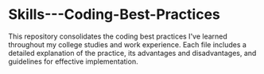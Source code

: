 # Skills---Coding-Best-Practices
This repository consolidates the coding best practices I've learned throughout my college studies and work experience. Each file includes a detailed explanation of the practice, its advantages and disadvantages, and guidelines for effective implementation.
